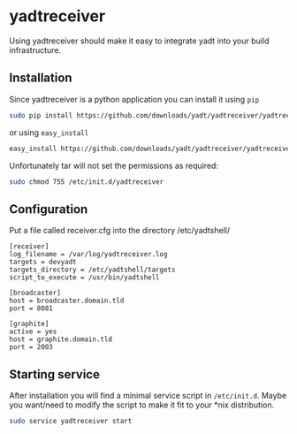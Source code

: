 # yadtreceiver

Using yadtreceiver should make it easy to integrate yadt into your build
infrastructure.

## Installation

Since yadtreceiver is a python application you can install it using `pip`
 
```bash
sudo pip install https://github.com/downloads/yadt/yadtreceiver/yadtreceiver-0.1.3.tar.gz
```

or using `easy_install`

```bash
easy_install https://github.com/downloads/yadt/yadtreceiver/yadtreceiver-0.1.3.tar.gz
```

Unfortunately tar will not set the permissions as required:

```bash
sudo chmod 755 /etc/init.d/yadtreceiver 
```
## Configuration

Put a file called receiver.cfg into the directory /etc/yadtshell/

```
[receiver]
log_filename = /var/log/yadtreceiver.log
targets = devyadt
targets_directory = /etc/yadtshell/targets
script_to_execute = /usr/bin/yadtshell

[broadcaster]
host = broadcaster.domain.tld
port = 8081

[graphite]
active = yes
host = graphite.domain.tld
port = 2003
```

## Starting service

After installation you will find a minimal service script in `/etc/init.d`.
Maybe you want/need to modify the script to make it fit to your *nix
distribution.
 
```bash
sudo service yadtreceiver start
```